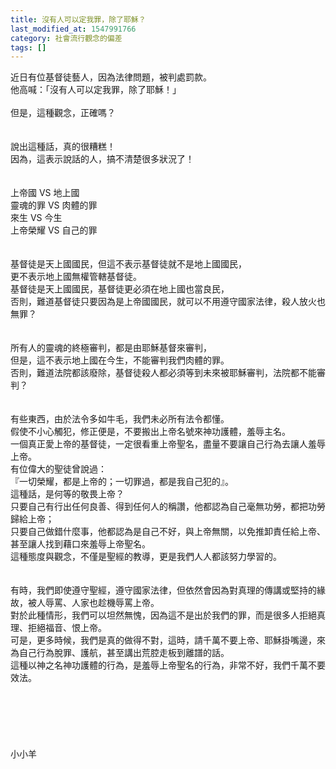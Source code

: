 ```yaml
---
title: 沒有人可以定我罪，除了耶穌？
last_modified_at: 1547991766
category: 社會流行觀念的偏差
tags: []
---
```


近日有位基督徒藝人，因為法律問題，被判處罰款。<br>他高喊：「沒有人可以定我罪，除了耶穌！」<br><br><!--more-->但是，這種觀念，正確嗎？<br><br><br>說出這種話，真的很糟糕！<br>因為，這表示說話的人，搞不清楚很多狀況了！<br><br><br>上帝國 VS 地上國<br>靈魂的罪 VS 肉體的罪<br>來生 VS 今生<br>上帝榮耀 VS 自己的罪<br><br><br>基督徒是天上國國民，但這不表示基督徒就不是地上國國民，<br>更不表示地上國無權管轄基督徒。<br>基督徒是天上國國民，基督徒更必須在地上國也當良民，<br>否則，難道基督徒只要因為是上帝國國民，就可以不用遵守國家法律，殺人放火也無罪？<br><br><br>所有人的靈魂的終極審判，都是由耶穌基督來審判，<br>但是，這不表示地上國在今生，不能審判我們肉體的罪。<br>否則，難道法院都該廢除，基督徒殺人都必須等到未來被耶穌審判，法院都不能審判？<br><br><br>有些東西，由於法令多如牛毛，我們未必所有法令都懂。<br>假使不小心觸犯，修正便是，不要搬出上帝名號來神功護體，羞辱主名。<br>一個真正愛上帝的基督徒，一定很看重上帝聖名，盡量不要讓自己行為去讓人羞辱上帝。<br>有位偉大的聖徒曾說過：<br>『一切榮耀，都是上帝的；一切罪過，都是我自己犯的』。<br>這種話，是何等的敬畏上帝？<br>只要自己有行出任何良善、得到任何人的稱讚，他都認為自己毫無功勞，都把功勞歸給上帝；<br>只要自己做錯什麼事，他都認為是自己不好，與上帝無關，以免推卸責任給上帝、甚至讓人找到藉口來羞辱上帝聖名。<br>這種態度與觀念，不僅是聖經的教導，更是我們人人都該努力學習的。<br><br><br>有時，我們即使遵守聖經，遵守國家法律，但依然會因為對真理的傳講或堅持的緣故，被人辱罵、人家也趁機辱罵上帝。<br>對於此種情形，我們可以坦然無愧，因為這不是出於我們的罪，而是很多人拒絕真理、拒絕福音、恨上帝。<br>可是，更多時候，我們是真的做得不對，這時，請千萬不要上帝、耶穌掛嘴邊，來為自己行為脫罪、護航，甚至講出荒腔走板到離譜的話。<br>這種以神之名神功護體的行為，是羞辱上帝聖名的行為，非常不好，我們千萬不要效法。<br><br><br><br><br><br><br>小小羊<br><br><br><br><br><br><br><br><br><br>
